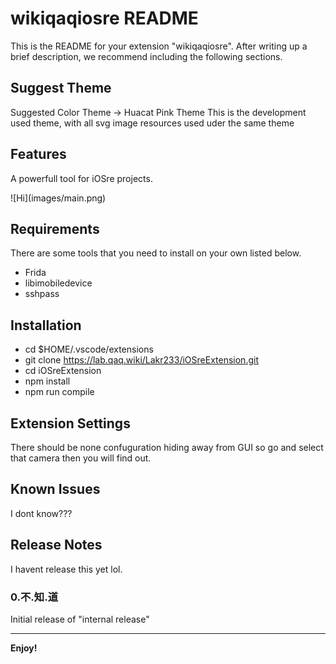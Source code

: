 # wikiqaqiosre README

This is the README for your extension "wikiqaqiosre". After writing up a brief description, we recommend including the following sections.

## Suggest Theme

Suggested Color Theme -> Huacat Pink Theme
This is the development used theme, with all svg image resources used uder the same theme

## Features

A powerfull tool for iOSre projects.


\!\[Hi\]\(images/main.png\)

## Requirements

There are some tools that you need to install on your own listed below.
- Frida
- libimobiledevice
- sshpass

## Installation

- cd $HOME/.vscode/extensions
- git clone https://lab.qaq.wiki/Lakr233/iOSreExtension.git
- cd iOSreExtension
- npm install
- npm run compile

## Extension Settings

There should be none confuguration hiding away from GUI so go and select that camera then you will find out.

## Known Issues

I dont know???

## Release Notes

I havent release this yet lol.

### 0.不.知.道

Initial release of "internal release"

-----------------------------------------------------------------------------------------------------------


**Enjoy!**
